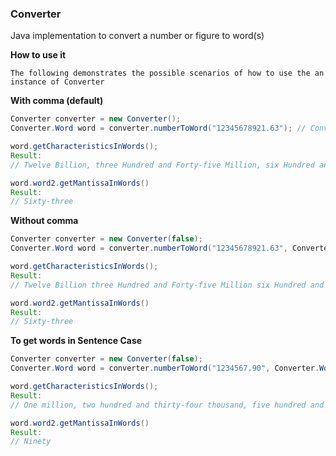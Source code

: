 ### Converter
Java implementation to convert a number or figure to word(s)


**How to use it**
```
The following demonstrates the possible scenarios of how to use the an instance of Converter 
```

**With comma (default)**
```Java
Converter converter = new Converter();
Converter.Word word = converter.numberToWord("12345678921.63"); // Converter.WordFormat.TITLE_CASE (Default)

word.getCharacteristicsInWords();
Result:
// Twelve Billion, three Hundred and Forty-five Million, six Hundred and Seventy-eight Thousand, nine Hundred and Twenty-one

word.word2.getMantissaInWords()
Result: 
// Sixty-three
```

**Without comma**
```Java
Converter converter = new Converter(false);
Converter.Word word = converter.numberToWord("12345678921.63", Converter.WordFormat.TITLE_CASE);

word.getCharacteristicsInWords();
Result:
// Twelve Billion three Hundred and Forty-five Million six Hundred and Seventy-eight Thousand nine Hundred and Twenty-one

word.word2.getMantissaInWords()
Result: 
// Sixty-three
```

**To get words in Sentence Case**
```Java
Converter converter = new Converter(false);
Converter.Word word = converter.numberToWord("1234567.90", Converter.WordFormat.SENTENCE_CASE);

word.getCharacteristicsInWords();
Result:
// One million, two hundred and thirty-four thousand, five hundred and sixty-seven

word.word2.getMantissaInWords()
Result: 
// Ninety
```
